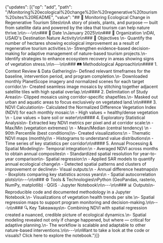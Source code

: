 {"updates": [{"op": "add", "path": "/Monitoring%20ecological%20change%20in%20regenerative%20tourism%20sites%20README", "value": "## 🌿 Monitoring Ecological Change in Regenerative Tourism Sites\n\nA story of pixels, plants, and purpose — built from satellite data and powered by the idea that tourism can help nature thrive.\n\n---\n\n### 📅 Date \nJanuary 2025\n\n### 🏢 Organization \nDAI, USAID's Destination Nature Activity\n\n### 🎯 Objectives \n- Quantify the number of hectares showing ecological improvement as a result of regenerative tourism activities.\n- Strengthen evidence-based decision-making for adaptive management of nature-based tourism projects.\n- Identify strategies to enhance ecosystem recovery in areas showing signs of vegetation stress.\n\n---\n\n### 🛤️ Methodological Approach\n\n#### 1. Context Review & Data Gathering\n- Defined relevant timeframes for the baseline, intervention period, and program completion.\n- Downloaded monthly PlanetScope imagery and normalized scenes for each target corridor.\n- Created seamless image mosaics by stitching together adjacent satellite tiles with high spatial overlap.\n\n#### 2. Delimitation of Study Areas\n- Clipped mosaics using corridor-specific shapefiles.\n- Masked out urban and aquatic areas to focus exclusively on vegetated land.\n\n#### 3. NDVI Calculation\n- Calculated the Normalized Difference Vegetation Index (NDVI) for each monthly mosaic:\n - High values = healthy/dense vegetation \n - Low values = bare soil or water\n\n#### 4. Exploratory Statistical Analysis\n- Extracted key NDVI metrics per pixel and at corridor scale:\n - Max/Min (vegetation extremes) \n - Mean/Median (central tendency) \n - 90th Percentile (best conditions)\n- Created visualizations:\n - Thematic NDVI maps (monthly)\n - Histograms to understand value distributions\n - Time series of key statistics per corridor\n\n#### 5. Annual Processing & Spatial Modeling\n- Temporal integration:\n - Averaged NDVI across months to obtain annual composites\n - Standardized spatial resolution for year-to-year comparison\n- Spatial regression:\n - Applied SAR models to quantify annual ecological change\n - Detected spatial patterns and clusters of improvement or decline\n- Visual outputs:\n - Annual difference heatmaps\n - Boxplots comparing key statistics across years\n - Spatial autocorrelation plots\n\n---\n\n### ⚙️ Tools & Technologies\nPython (GeoPandas, rasterio, NumPy, matplotlib) · QGIS · Jupyter Notebook\n\n---\n\n### 📊 Outputs\n- Reproducible code and documented methodology in a Jupyter Notebook.\n- Visualizations of vegetation health trends per site.\n- Spatial regression maps to support program monitoring and decision-making.\n\n---\n\n### 🔍 Key Takeaways\n- Combining NDVI with spatial regression created a nuanced, credible picture of ecological dynamics.\n- Spatial modeling revealed not only if change happened, but where — critical for adaptive planning.\n- The workflow is scalable and adaptable to other nature-based interventions.\n\n---\n\nWant to take a look at the code or visuals? Click here to explore the notebook."}]}


